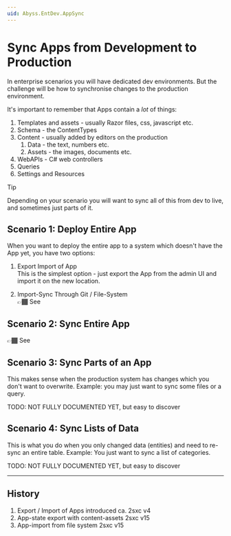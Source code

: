 ```yaml
---
uid: Abyss.EntDev.AppSync
---
```


# Sync Apps from Development to Production

In enterprise scenarios you will have dedicated dev environments.
But the challenge will be how to synchronise changes to the production environment.

It's important to remember that Apps contain a _lot_ of things:

1. Templates and assets - usually Razor files, css, javascript etc.
1. Schema - the ContentTypes
1. Content - usually added by editors on the production
    1. Data - the text, numbers etc.
    1. Assets - the images, documents etc.
1. WebAPIs - C# web controllers
1. Queries
1. Settings and Resources

> [!TIP]
> Depending on your scenario you will want to sync all of this from dev to live, and sometimes just parts of it.


## Scenario 1: Deploy Entire App

When you want to deploy the entire app to a system which doesn't have the App yet, you have two options:

1. Export Import of App  
   This is the simplest option - just export the App from the admin UI and import it on the new location.

2. Import-Sync Through Git / File-System  
  👉🏾 See [](xref:Abyss.EntDev.AppSyncDeploy)

## Scenario 2: Sync Entire App

👉🏾 See [](xref:Abyss.EntDev.AppSyncReSync)

## Scenario 3: Sync Parts of an App

This makes sense when the production system has changes which you don't want to overwrite.
Example: you may just want to sync some files or a query.

TODO: NOT FULLY DOCUMENTED YET, but easy to discover

## Scenario 4: Sync Lists of Data

This is what you do when you only changed data (entities) and need to re-sync an entire table.
Example: You just want to sync a list of categories.

TODO: NOT FULLY DOCUMENTED YET, but easy to discover

---

## History

1. Export / Import of Apps introduced ca. 2sxc v4
1. App-state export with content-assets 2sxc v15
1. App-import from file system 2sxc v15

